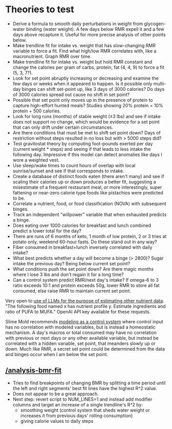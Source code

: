# Theories to test

* Derive a formula to smooth daily perturbations in weight from glycogen-water binding (water weight). A few days below RMR expell it and a few days above recapture it. Useful for more precise analysis of other points below.
* Make trendline fit for intake vs. weight that has slow-changing RMR variable to force a fit. Find what high/low RMR correlates with, like a macronutrient. Graph RMR over time.
* Make trendline fit for intake vs. weight but hold RMR constant and change the calories per gram of carbs, protein, fat (4, 4, 9) to force a fit (5, 3, 7?).
* Look for set point abruptly increasing or decreasing and examine the few days or weeks when it appeared to happen. Is it possible only multi-day binges can shift set-point up, like 3 days of 3000 calories? Do days of 3000 calories spread out cause no shift in set point?
* Possible that set point only moves up in the presence of protein to capture high-effort hunted meals? Studies showing 20% protein = 10% protein + 500 calories.
* Look for long runs (months) of stable weight (±3 lbs) and see if intake does not support no change, which would be evidence for a set point that can only drift under certain circumstances.
* Are there conditions that must be met to shift set point down? Days of restriction without steps resulted in no loss but with > 5000 steps did?
* Test gravitostat theory by computing foot-pounds exerted per day (current weight * steps) and seeing if that leads to less intake the following day. Impressive if this model can detect anomalies like days I wore a weighted vest.
* Use sleep/wake times to count hours of overlap with local sunrise/sunset and see if that corresponds to intake.
* Create a database of distinct foods eaten (there aren't many) and see if scaling their calories up or down produces a better fit, suggesting a misestimate of a frequent restaurant meal, or more interestingly, super fattening or near-zero calorie type foods like pistachios were predicted to be.
* Correlate a nutrient, food, or food classification (NOVA) with subsequent binges.
* Track an independent "willpower" variable that when exhausted predicts a binge.
* Does eating over 1000 calories for breakfast and lunch combined predict a lower total for the day?
* There are runs of 6 months of keto, 1 month of low protein, 2 or 3 tries at potato only, weekend 60-hour fasts. Do these stand out in any way?
* Fiber consumed in breakfast+lunch inversely correlated with daily intake?
* What best predicts whether a day will become a binge (> 2800)? Sugar intake the previous day? Being below current set point?
* What conditions push the set point down? Are there magic months where I lose 3 lbs and don't regain it for a long time?
* Can a control system predict RMR/next day's intake? If omega-6 to 3 ratio exceeds 10:1 and protein exceeds 50g, lower RMR to store all fat consumed, else raise RMR to maintain current set point.

Very open to [use of LLMs for the purpose of estimating other nutrient data](https://chat.openai.com/share/b77dc121-0580-4d66-9e67-131fb3b18a8a). "The following food named x has nutrient profile y. Estimate ingredients and ratio of PUFA to MUFA." OpenAI API key available for these requests.

Slime Mold recommends [modeling as a control system](https://slimemoldtimemold.com/2022/03/15/control-and-correlation/) where control input has no correlation with modeled variables, but is instead a homeostatic mechanism. A day's macros or total consumed may have no correlation with previous or next days or any other available variable, but instead be correlated with a hidden variable, set point, that meanders slowly up or down. Much like RMR, a secret set point could be determined from the data and binges occur when I am below the set point. 

## [/analysis-bmr-fit](/analysis-bmr-fit/fit.py)
* Tries to find breakpoints of changing BMR by splitting a time period until the left and right segments' best fit lines have the highest R^2 value.
* Does not appear to be a great approach.
* Next step: revert script to NUM_LINES=1 and instead add modifier columns and target an increase of a single trendline's R^2 by:
  * smoothing weight (control system that sheds water weight or increases it from previous days' rolling consumption)
  * giving calorie values to daily steps
